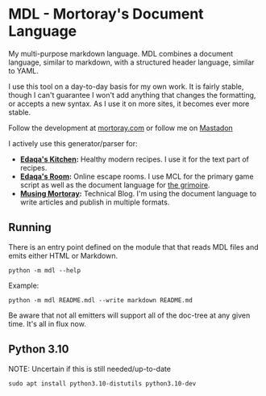 # MDL - Mortoray's Document Language

My multi-purpose markdown language. MDL combines a document language, similar to markdown, with a structured header language, similar to YAML.

I use this tool on a day-to-day basis for my own work. It is fairly stable, though I can't guarantee I won't add anything that changes the formatting, or accepts a new syntax. As I use it on more sites, it becomes ever more stable.

Follow the development at [mortoray.com](https://mortoray.com/) or follow me on [Mastadon](https://peoplemaking.games/@mortoray)

I actively use this generator/parser for:

- **[Edaqa's Kitchen](https://edaqaskitchen.com):** Healthy modern recipes. I use it for the text part of recipes.
- **[Edaqa's Room](https://edaqasroom.com):** Online escape rooms. I use MCL for the primary game script as well as the document language for [the grimoire](https://edaqasroom.com/grimoire/directory).
- **[Musing Mortoray](https://mortoray.com):** Technical Blog. I'm using the document language to write articles and publish in multiple formats.

## Running

There is an entry point defined on the module that that reads MDL files and emits either HTML or Markdown.

```
python -m mdl --help
```

Example:

```
python -m mdl README.mdl --write markdown README.md
```

Be aware that not all emitters will support all of the doc-tree at any given time. It's all in flux now.

## Python 3.10

NOTE: Uncertain if this is still needed/up-to-date

```
sudo apt install python3.10-distutils python3.10-dev
```

